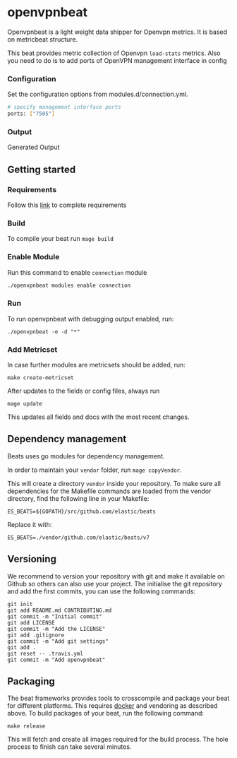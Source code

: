 # openvpnbeat

Openvpnbeat is a light weight data shipper for Openvpn metrics. It is based on metricbeat structure.

This beat provides metric collection of Openvpn `load-stats` metrics. Also you need to do is to add ports of OpenVPN management interface in config

### Configuration
Set the configuration options from modules.d/connection.yml.
```bash
# specify management interface ports
ports: ["7505"]
```

### Output
Generated Output


## Getting started

### Requirements

Follow this [link](https://www.elastic.co/guide/en/beats/devguide/current/creating-beat-from-metricbeat.html) to complete requirements

### Build

To compile your beat run `mage build`

### Enable Module

Run this command to enable `connection` module
```bash
./openvpnbeat modules enable connection
```

### Run

To run openvpnbeat with debugging output enabled, run:
```
./openvpnbeat -e -d "*"
```
### Add Metricset

In case further modules are metricsets should be added, run:

```
make create-metricset
```

After updates to the fields or config files, always run

```
mage update
```

This updates all fields and docs with the most recent changes.

## Dependency management

Beats uses go modules for dependency management.

In order to maintain your `vendor` folder, run `mage copyVendor`.

This will create a directory `vendor` inside your repository. To make sure all dependencies for the Makefile commands are loaded from the vendor directory, find the following line in your Makefile:

```
ES_BEATS=${GOPATH}/src/github.com/elastic/beats
```

Replace it with:
```
ES_BEATS=./vendor/github.com/elastic/beats/v7
```


## Versioning

We recommend to version your repository with git and make it available on Github so others can also use your project. The initialise the git repository and add the first commits, you can use the following commands:

```
git init
git add README.md CONTRIBUTING.md
git commit -m "Initial commit"
git add LICENSE
git commit -m "Add the LICENSE"
git add .gitignore
git commit -m "Add git settings"
git add .
git reset -- .travis.yml
git commit -m "Add openvpnbeat"
```

## Packaging

The beat frameworks provides tools to crosscompile and package your beat for different platforms. This requires [docker](https://www.docker.com/) and vendoring as described above. To build packages of your beat, run the following command:

```
make release
```

This will fetch and create all images required for the build process. The hole process to finish can take several minutes.
